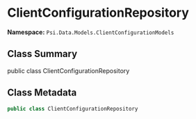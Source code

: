 # ClientConfigurationRepository

**Namespace:** `Psi.Data.Models.ClientConfigurationModels`

## Class Summary

public class ClientConfigurationRepository

## Class Metadata

```typescript
public class ClientConfigurationRepository
```

